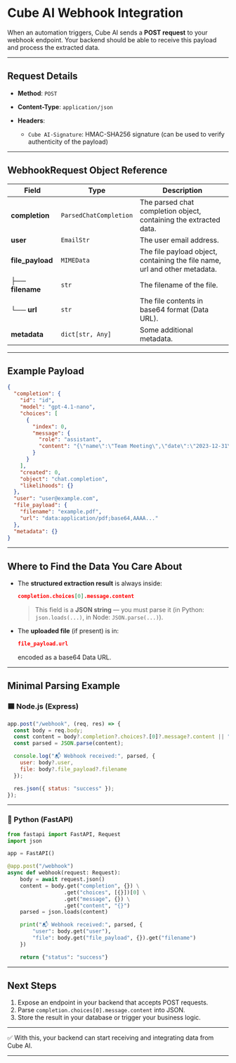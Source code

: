 # Cube AI Webhook Integration

When an automation triggers, Cube AI sends a **POST request** to your webhook endpoint.
Your backend should be able to receive this payload and process the extracted data.

---

## Request Details

* **Method**: `POST`
* **Content-Type**: `application/json`
* **Headers**:

  * `Cube AI-Signature`: HMAC-SHA256 signature (can be used to verify authenticity of the payload)

---

## WebhookRequest Object Reference

| Field            | Type                   | Description                                                                |
| ---------------- | ---------------------- | -------------------------------------------------------------------------- |
| **completion**   | `ParsedChatCompletion` | The parsed chat completion object, containing the extracted data.          |
| **user**         | `EmailStr`             | The user email address.                                                    |
| **file_payload** | `MIMEData`             | The file payload object, containing the file name, url and other metadata. |
| ├── **filename** | `str`                  | The filename of the file.                                                  |
| └── **url**      | `str`                  | The file contents in base64 format (Data URL).                             |
| **metadata**     | `dict[str, Any]`       | Some additional metadata.                                                  |

---

## Example Payload

```json
{
  "completion": {
    "id": "id",
    "model": "gpt-4.1-nano",
    "choices": [
      {
        "index": 0,
        "message": {
          "role": "assistant",
          "content": "{\"name\":\"Team Meeting\",\"date\":\"2023-12-31\"}"
        }
      }
    ],
    "created": 0,
    "object": "chat.completion",
    "likelihoods": {}
  },
  "user": "user@example.com",
  "file_payload": {
    "filename": "example.pdf",
    "url": "data:application/pdf;base64,AAAA..."
  },
  "metadata": {}
}
```

---

## Where to Find the Data You Care About

* The **structured extraction result** is always inside:

  ```json
  completion.choices[0].message.content
  ```

  > This field is a **JSON string** — you must parse it (in Python: `json.loads(...)`, in Node: `JSON.parse(...)`).

* The **uploaded file** (if present) is in:

  ```json
  file_payload.url
  ```

  encoded as a base64 Data URL.

---

## Minimal Parsing Example

### 🟦 Node.js (Express)

```js
app.post("/webhook", (req, res) => {
  const body = req.body;
  const content = body?.completion?.choices?.[0]?.message?.content || "{}";
  const parsed = JSON.parse(content);

  console.log("📬 Webhook received:", parsed, {
    user: body?.user,
    file: body?.file_payload?.filename
  });

  res.json({ status: "success" });
});
```

---

### 🐍 Python (FastAPI)

```python
from fastapi import FastAPI, Request
import json

app = FastAPI()

@app.post("/webhook")
async def webhook(request: Request):
    body = await request.json()
    content = body.get("completion", {}) \
                  .get("choices", [{}])[0] \
                  .get("message", {}) \
                  .get("content", "{}")
    parsed = json.loads(content)

    print("📬 Webhook received:", parsed, {
        "user": body.get("user"),
        "file": body.get("file_payload", {}).get("filename")
    })

    return {"status": "success"}
```

---

## Next Steps

1. Expose an endpoint in your backend that accepts POST requests.
2. Parse `completion.choices[0].message.content` into JSON.
3. Store the result in your database or trigger your business logic.

---

✅ With this, your backend can start receiving and integrating data from Cube AI.

---
